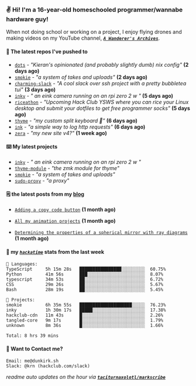 ### ✌️ Hi! I'm a 16-year-old homeschooled programmer/wannabe hardware guy!

When not doing school or working on a project, I enjoy flying drones and making videos on my YouTube channel, [**_`A Wanderer's Archives`_**](https://youtube.com/@wanderer.archives).

#### 👷 The latest repos I've pushed to

- [`dots`](https://github.com/taciturnaxolotl/dots) - _"Kieran's opinionated (and probably slightly dumb) nix config"_ **(2 days ago)**
- [`smokie`](https://github.com/taciturnaxolotl/smokie) - _"a system of takes and uploads"_ **(2 days ago)**
- [`charming-slack`](https://github.com/taciturnaxolotl/charming-slack) - _"A cool slack over ssh project with a pretty bubbletea tui"_ **(3 days ago)**
- [`inky`](https://github.com/taciturnaxolotl/inky) - _" an eink camera running on an rpi zero 2 w "_ **(5 days ago)**
- [`riceathon`](https://github.com/hackclub/riceathon) - _"Upcoming Hack Club YSWS where you can rice your Linux desktop and submit your dotfiles to get free programmer socks"_ **(5 days ago)**
- [`thyme`](https://github.com/taciturnaxolotl/thyme) - _"my custom split keyboard 🫶"_ **(6 days ago)**
- [`ink`](https://github.com/taciturnaxolotl/ink) - _"a simple way to log http requests"_ **(6 days ago)**
- [`zera`](https://github.com/taciturnaxolotl/zera) - _"my new site v4?"_ **(1 week ago)**

#### ⌨️ My latest projects

- [`inky`](https://github.com/taciturnaxolotl/inky) - _" an eink camera running on an rpi zero 2 w "_
- [`thyme-module`](https://github.com/taciturnaxolotl/thyme-module) - _"the zmk module for thyme"_
- [`smokie`](https://github.com/taciturnaxolotl/smokie) - _"a system of takes and uploads"_
- [`sudo-proxy`](https://github.com/taciturnaxolotl/sudo-proxy) - _"a proxy"_

#### 🗒️ the latest posts from my [blog](https://dunkirk.sh)

- [`Adding a copy code button`](https://dunkirk.sh/blog/adding-a-copy-button/) **(1 month ago)**

- [`All my animation projects`](https://dunkirk.sh/blog/my-animations/) **(1 month ago)**

- [`Determining the properties of a spherical mirror with ray diagrams`](https://dunkirk.sh/blog/spherical-ray-diagrams/) **(1 month ago)**



#### 📡 my [_`hackatime`_](https://waka.hackclub.com) stats from the last week

```text
💾 Languages:
TypeScript     5h 15m 28s   ████████████████░░░░░░░░░  60.75%
Python         41m 56s      ███░░░░░░░░░░░░░░░░░░░░░░  8.07%
typescript     34m 53s      ██░░░░░░░░░░░░░░░░░░░░░░░  6.72%
CSS            29m 26s      ██░░░░░░░░░░░░░░░░░░░░░░░  5.67%
Bash           28m 19s      ██░░░░░░░░░░░░░░░░░░░░░░░  5.45%

💼 Projects:
smokie         6h 35m 55s   ████████████████████░░░░░  76.23%
inky           1h 30m 17s   █████░░░░░░░░░░░░░░░░░░░░  17.38%
hackclub-cdn   11m 43s      █░░░░░░░░░░░░░░░░░░░░░░░░  2.26%
tangled-core   9m 17s       █░░░░░░░░░░░░░░░░░░░░░░░░  1.79%
unknown        8m 36s       █░░░░░░░░░░░░░░░░░░░░░░░░  1.66%

Total: 8 hrs 39 mins
```

#### 📮 Want to Contact me?

```text
Email: me@dunkirk.sh
Slack: @krn (hackclub.com/slack)
```

_readme auto updates on the hour via [**`taciturnaxolotl/markscribe`**](https://github.com/taciturnaxolotl/markscribe)_
